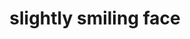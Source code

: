 ---
layout: smileys&emotion
title: slightly smiling face
emoji: slightly_smiling_face
permalink: 🙂.html
image: assets/img/3moji/slightly_smiling_face.png
---